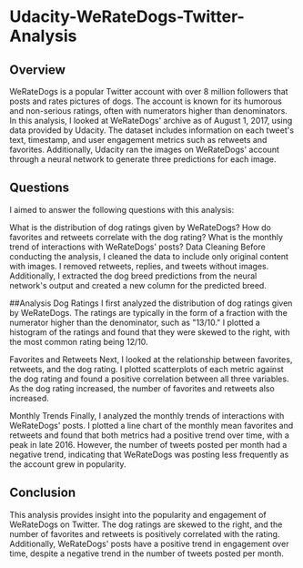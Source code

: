 # Udacity-WeRateDogs-Twitter-Analysis

## Overview
WeRateDogs is a popular Twitter account with over 8 million followers that posts and rates pictures of dogs. The account is known for its humorous and non-serious ratings, often with numerators higher than denominators. In this analysis, I looked at WeRateDogs' archive as of August 1, 2017, using data provided by Udacity. The dataset includes information on each tweet's text, timestamp, and user engagement metrics such as retweets and favorites. Additionally, Udacity ran the images on WeRateDogs' account through a neural network to generate three predictions for each image.

## Questions
I aimed to answer the following questions with this analysis:

What is the distribution of dog ratings given by WeRateDogs?
How do favorites and retweets correlate with the dog rating?
What is the monthly trend of interactions with WeRateDogs' posts?
Data Cleaning
Before conducting the analysis, I cleaned the data to include only original content with images. I removed retweets, replies, and tweets without images. Additionally, I extracted the dog breed predictions from the neural network's output and created a new column for the predicted breed.

##Analysis
Dog Ratings
I first analyzed the distribution of dog ratings given by WeRateDogs. The ratings are typically in the form of a fraction with the numerator higher than the denominator, such as "13/10." I plotted a histogram of the ratings and found that they were skewed to the right, with the most common rating being 12/10.

Favorites and Retweets
Next, I looked at the relationship between favorites, retweets, and the dog rating. I plotted scatterplots of each metric against the dog rating and found a positive correlation between all three variables. As the dog rating increased, the number of favorites and retweets also increased.

Monthly Trends
Finally, I analyzed the monthly trends of interactions with WeRateDogs' posts. I plotted a line chart of the monthly mean favorites and retweets and found that both metrics had a positive trend over time, with a peak in late 2016. However, the number of tweets posted per month had a negative trend, indicating that WeRateDogs was posting less frequently as the account grew in popularity.

## Conclusion
This analysis provides insight into the popularity and engagement of WeRateDogs on Twitter. The dog ratings are skewed to the right, and the number of favorites and retweets is positively correlated with the rating. Additionally, WeRateDogs' posts have a positive trend in engagement over time, despite a negative trend in the number of tweets posted per month.
